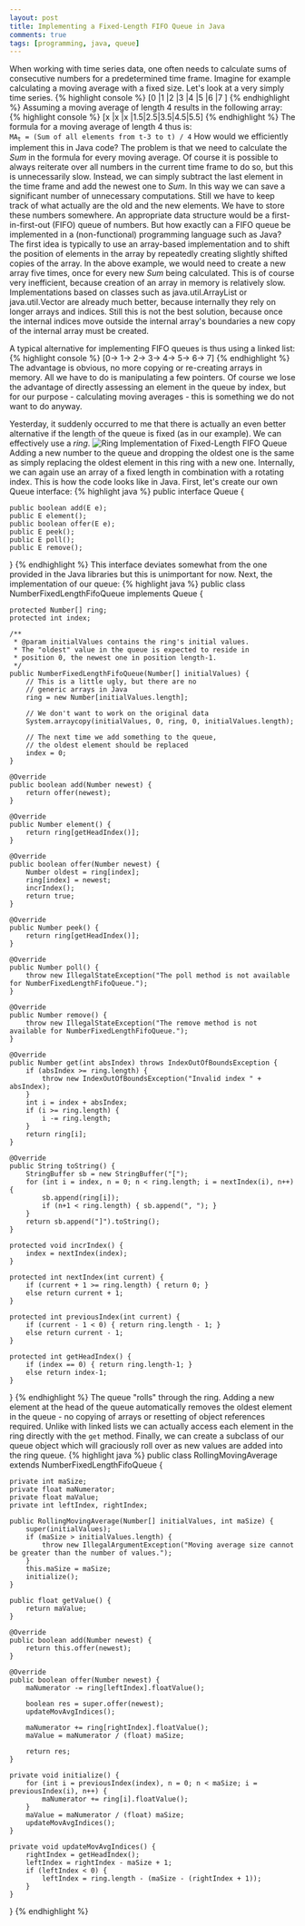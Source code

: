 ```yaml
---
layout: post
title: Implementing a Fixed-Length FIFO Queue in Java
comments: true
tags: [programming, java, queue]
---
```

When working with time series data, one often needs to calculate sums of consecutive numbers for a predetermined time frame. Imagine for example calculating a moving average with a fixed size. Let's look at a very simply time series.<!--more-->
{% highlight console %}
[0  |1  |2  |3  |4  |5  |6  |7 ]
{% endhighlight %}
Assuming a moving average of length 4 results in the following array:
{% highlight console %}
[x  |x  |x  |1.5|2.5|3.5|4.5|5.5]
{% endhighlight %}
The formula for a moving average of length 4 thus is:  
<code>MA<sub>t</sub> = (Sum of all elements from t-3 to t) / 4</code>
How would we efficiently implement this in Java code? The problem is that we need to calculate the _Sum_ in the formula for every moving average. Of course it is possible to always reiterate over all numbers in the current time frame to do so, but this is unnecessarily slow. Instead, we can simply subtract the last element in the time frame and add the newest one to _Sum_. In this way we can save a significant number of unnecessary computations. Still we have to keep track of what actually are the old and the new elements. We have to store these numbers somewhere. An appropriate data structure would be a first-in-first-out (FIFO) queue of numbers. But how exactly can a FIFO queue be implemented in a (non-functional) programming language such as Java? The first idea is typically to use an array-based implementation and to shift the position of elements in the array by repeatedly creating slightly shifted copies of the array. In the above example, we would need to create a new array five times, once for every new _Sum_ being calculated. This is of course very inefficient, because creation of an array in memory is relatively slow. Implementations based on classes such as java.util.ArrayList or java.util.Vector are already much better, because internally they rely on longer arrays and indices. Still this is not the best solution, because once the internal indices move outside the internal array's boundaries a new copy of the internal array must be created.

A typical alternative for implementing FIFO queues is thus using a linked list:
{% highlight console %}
[0-> 1-> 2-> 3-> 4-> 5-> 6-> 7]
{% endhighlight %}
The advantage is obvious, no more copying or re-creating arrays in memory. All we have to do is manipulating a few pointers. Of course we lose the advantage of directly assessing an element in the queue by index, but for our purpose - calculating moving averages - this is something we do not want to do anyway.

Yesterday, it suddenly occurred to me that there is actually an even better alternative if the length of the queue is fixed (as in our example). We can effectively use a _ring_.
![Ring Implementation of Fixed-Length FIFO Queue](/public/img/2014-11-25-ring-implementation-of-fixed-length-fifo-queue.png "Ring Implementation of Fixed-Lenght FIFO Queue")
Adding a new number to the queue and dropping the oldest one is the same as simply replacing the oldest element in this ring with a new one. Internally, we can again use an array of a fixed length in combination with a rotating index. This is how the code looks like in Java. First, let's create our own Queue interface:
{% highlight java %}
public interface Queue<E> {

	public boolean add(E e);
	public E element();
	public boolean offer(E e);
	public E peek();
	public E poll();
	public E remove();
	
}
{% endhighlight %}
This interface deviates somewhat from the one provided in the Java libraries but this is unimportant for now. Next, the implementation of our queue:
{% highlight java %}
public class NumberFixedLengthFifoQueue implements Queue<Number> {

	protected Number[] ring;
	protected int index;
	
	/**
	 * @param initialValues contains the ring's initial values.
	 * The "oldest" value in the queue is expected to reside in
	 * position 0, the newest one in position length-1.
	 */
	public NumberFixedLengthFifoQueue(Number[] initialValues) {
		// This is a little ugly, but there are no
		// generic arrays in Java
		ring = new Number[initialValues.length];
		
		// We don't want to work on the original data
		System.arraycopy(initialValues, 0, ring, 0, initialValues.length);
		
		// The next time we add something to the queue,
		// the oldest element should be replaced
		index = 0;
	}

	@Override
	public boolean add(Number newest) {
		return offer(newest);
	}

	@Override
	public Number element() {
		return ring[getHeadIndex()];
	}

	@Override
	public boolean offer(Number newest) {
		Number oldest = ring[index];
		ring[index] = newest;
		incrIndex();
		return true;		
	}

	@Override
	public Number peek() {
		return ring[getHeadIndex()];
	}

	@Override
	public Number poll() {
		throw new IllegalStateException("The poll method is not available for NumberFixedLengthFifoQueue.");
	}

	@Override
	public Number remove() {
		throw new IllegalStateException("The remove method is not available for NumberFixedLengthFifoQueue.");
	}

	@Override
	public Number get(int absIndex) throws IndexOutOfBoundsException {
		if (absIndex >= ring.length) {
			throw new IndexOutOfBoundsException("Invalid index " + absIndex);
		}
		int i = index + absIndex;
		if (i >= ring.length) {
			i -= ring.length;
		}
		return ring[i];
	}
	
	@Override
	public String toString() {
		StringBuffer sb = new StringBuffer("[");
		for (int i = index, n = 0; n < ring.length; i = nextIndex(i), n++) {
			sb.append(ring[i]);
			if (n+1 < ring.length) { sb.append(", "); } 
		}
		return sb.append("]").toString();
	}
	
	protected void incrIndex() {
		index = nextIndex(index);
	}
	
	protected int nextIndex(int current) {
		if (current + 1 >= ring.length) { return 0; }
		else return current + 1;
	}

	protected int previousIndex(int current) {
		if (current - 1 < 0) { return ring.length - 1; }
		else return current - 1;
	}
	
	protected int getHeadIndex() {
		if (index == 0) { return ring.length-1; }
		else return index-1;
	}	
}
{% endhighlight %}
The queue "rolls" through the ring. Adding a new element at the head of the queue automatically removes the oldest element in the queue - no copying of arrays or resetting of object references required. Unlike with linked lists we can actually access each element in the ring directly with the <code>get</code> method. Finally, we can create a subclass of our queue object which will graciously roll over as new values are added into the ring queue.
{% highlight java %}
public class RollingMovingAverage extends NumberFixedLengthFifoQueue {

	private int maSize;
	private float maNumerator;
	private float maValue;
	private int leftIndex, rightIndex;
	
	public RollingMovingAverage(Number[] initialValues, int maSize) {
		super(initialValues);
		if (maSize > initialValues.length) {
			throw new IllegalArgumentException("Moving average size cannot be greater than the number of values.");
		}
		this.maSize = maSize;
		initialize();
	}
	
	public float getValue() {
		return maValue;
	}
	
	@Override
	public boolean add(Number newest) {
		return this.offer(newest);
	}
	
	@Override
	public boolean offer(Number newest) {
		maNumerator -= ring[leftIndex].floatValue();
		
		boolean res = super.offer(newest);
		updateMovAvgIndices();
		
		maNumerator += ring[rightIndex].floatValue();
		maValue = maNumerator / (float) maSize;
		
		return res;
	}
	
	private void initialize() {
		for (int i = previousIndex(index), n = 0; n < maSize; i = previousIndex(i), n++) {
			maNumerator += ring[i].floatValue();
		}
		maValue = maNumerator / (float) maSize;
		updateMovAvgIndices();
	}
	
	private void updateMovAvgIndices() {
		rightIndex = getHeadIndex();
		leftIndex = rightIndex - maSize + 1;
		if (leftIndex < 0) {
			leftIndex = ring.length - (maSize - (rightIndex + 1));
		}
	}
}
{% endhighlight %}
